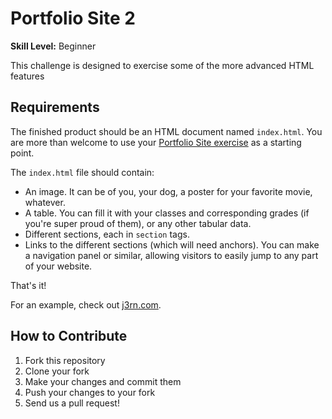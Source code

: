 # Portfolio Site 2

__Skill Level:__ Beginner

This challenge is designed to exercise some of the more advanced HTML features

## Requirements

The finished product should be an HTML document named `index.html`. You are more than welcome to use your [Portfolio Site exercise](https://github.com/CWDG/portfolio-site) as a starting point.

The `index.html` file should contain:

- An image. It can be of you, your dog, a poster for your favorite movie, whatever.
- A table. You can fill it with your classes and corresponding grades (if you're super proud of them), or any other tabular data.
- Different sections, each in `section` tags.
- Links to the different sections (which will need anchors). You can make a navigation panel or similar, allowing visitors to easily jump to any part of your website.

That's it!

For an example, check out [j3rn.com](http://j3rn.com).

## How to Contribute

1. Fork this repository
2. Clone your fork
3. Make your changes and commit them
4. Push your changes to your fork
5. Send us a pull request!

